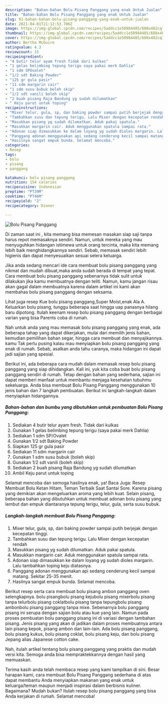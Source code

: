 ```yaml
---
description: "Bahan-bahan Bolu Pisang Panggang yang enak Untuk Jualan"
title: "Bahan-bahan Bolu Pisang Panggang yang enak Untuk Jualan"
slug: 91-bahan-bahan-bolu-pisang-panggang-yang-enak-untuk-jualan
date: 2021-04-01T21:12:53.706Z
image: https://img-global.cpcdn.com/recipes/5addcc1e50984485/680x482cq70/bolu-pisang-panggang-foto-resep-utama.jpg
thumbnail: https://img-global.cpcdn.com/recipes/5addcc1e50984485/680x482cq70/bolu-pisang-panggang-foto-resep-utama.jpg
cover: https://img-global.cpcdn.com/recipes/5addcc1e50984485/680x482cq70/bolu-pisang-panggang-foto-resep-utama.jpg
author: Bertha McGuire
ratingvalue: 4.3
reviewcount: 15
recipeingredient:
- "4 butir telur ayam fresh Tidak dari kulkas"
- "1 gelas belimbing tepung terigu saya pakai merk Dahlia"
- "1 sdm SPOvalet"
- "1/2 sdt Baking Powder"
- "125 gr gula pasir"
- "11 sdm margarin cair"
- "1 sdm susu bubuk boleh skip"
- "1/2 sdt vanili boleh skip"
- "2 buah pisang Raja Bandung yg sudah dilumatkan"
- " Keju parut untuk toping"
recipeinstructions:
- "Mixer telur, gula, sp, dan baking powder sampai putih berjejak dengan kecepatan tinggi."
- "Tambahkan susu dan tepung terigu. Lalu Mixer dengan kecepatan rendah"
- "Masukkan pisang yg sudah dilumatkan. Aduk pakai spatula."
- "Masukkan margarin cair. Aduk menggunakan spatula sampai rata."
- "Adonan siap dimasukkan ke dalam loyang yg sudah dioles margarin. Lalu tambahkan toping keju diatasnya."
- "Panggang adonan menggunakan api sedang cenderung kecil sampai matang. Sekitar 25-35 menit."
- "Hasilnya sangat empuk bunda. Selamat mencoba."
categories:
- Resep
tags:
- bolu
- pisang
- panggang

katakunci: bolu pisang panggang 
nutrition: 154 calories
recipecuisine: Indonesian
preptime: "PT39M"
cooktime: "PT46M"
recipeyield: "2"
recipecategory: Dinner

---
```



![Bolu Pisang Panggang](https://img-global.cpcdn.com/recipes/5addcc1e50984485/680x482cq70/bolu-pisang-panggang-foto-resep-utama.jpg)

Di zaman  saat ini , kita memang bisa memesan masakan siap saji tanpa harus repot memasaknya sendiri. Namun, untuk mereka yang mau menyuguhkan hidangan istimewa untuk orang tercinta, maka kita memang lebih baik menghidangkannya sendiri. Sebab, memasak sendiri lebih higienis dan dapat menyesuaikan sesuai selera keluarga.

Jika anda sedang mencari ide cara membuat bolu pisang panggang yang nikmat dan mudah dibuat,maka anda sudah berada di tempat yang tepat. Cara membuat bolu pisang panggang  sebenarnya tidak sulit untuk dilakukan jika kamu membuatnya dengan teliti. Namun, kamu jangan risau akan gagal dalam membuatnya 
karena dalam artikel ini kami akan membahas bolu pisang panggang dengan seksama.  

Lihat juga resep Kue bolu pisang panggang,Super Moist,enak Ala A. Keluarkan bolu pisang, tunggu beberapa saat hingga uap panasnya hilang baru dipotong. Itulah keenam resep bolu pisang panggang dengan berbagai varian yang bisa Parents coba di rumah.

Nah untuk anda yang mau memasak bolu pisang panggang yang enak, ada beberapa tahap yang dapat dikerjakan, mulai dari memilih jenis bahan, kemudian pemilihan bahan segar, hingga cara membuat dan menyajikannya. kamu Tak perlu pusing kalau mau menyiapkan bolu pisang panggang yang enak di rumah. Sebab, asalkan anda  tahu caranya, maka hidangan ini dapat jadi sajian yang spesial.

Berikut ini, ada beberapa cara mudah dalam memasak resep bolu pisang panggang yang siap dihidangkan. Kali ini, yuk kita coba buat bolu pisang panggang sendiri di rumah. Tetap dengan bahan yang sederhana, sajian ini dapat memberi manfaat untuk membantu menjaga kesehatan tubuhmu sekeluarga. Anda bisa membuat Bolu Pisang Panggang menggunakan 10 jenis bahan dan 7 langkah pembuatan. Berikut ini langkah-langkah dalam menyiapkan hidangannya.

<!--inarticleads1-->

##### Bahan-bahan dan bumbu yang dibutuhkan untuk pembuatan Bolu Pisang Panggang:

1. Sediakan 4 butir telur ayam fresh. Tidak dari kulkas
1. Gunakan 1 gelas belimbing tepung terigu (saya pakai merk Dahlia)
1. Sediakan 1 sdm SP/Ovalet
1. Gunakan 1/2 sdt Baking Powder
1. Siapkan 125 gr gula pasir
1. Sediakan 11 sdm margarin cair
1. Gunakan 1 sdm susu bubuk (boleh skip)
1. Gunakan 1/2 sdt vanili (boleh skip)
1. Sediakan 2 buah pisang Raja Bandung yg sudah dilumatkan
1. Ambil  Keju parut untuk toping


Selamat mencoba dan semoga hasilnya enak, ya! Baca Juga: Resep Membuat Bolu Ketan Hitam, Teman Terbaik Saat Santai Sore. Karena pisang yang demikian akan mengeluarkan aroma yang lebih kuat. Selain pisang, beberapa bahan yang dibutuhkan untuk membuat adonan bolu pisang yang lembut dan empuk diantaranya tepung terigu, telur, gula, serta susu bubuk. 

<!--inarticleads2-->

##### Langkah-langkah membuat Bolu Pisang Panggang:

1. Mixer telur, gula, sp, dan baking powder sampai putih berjejak dengan kecepatan tinggi.
1. Tambahkan susu dan tepung terigu. Lalu Mixer dengan kecepatan rendah
1. Masukkan pisang yg sudah dilumatkan. Aduk pakai spatula.
1. Masukkan margarin cair. Aduk menggunakan spatula sampai rata.
1. Adonan siap dimasukkan ke dalam loyang yg sudah dioles margarin. Lalu tambahkan toping keju diatasnya.
1. Panggang adonan menggunakan api sedang cenderung kecil sampai matang. Sekitar 25-35 menit.
1. Hasilnya sangat empuk bunda. Selamat mencoba.


Berikut resep serta cara membuat bolu pisang ambon panggang oven selengkapnya. bolu pisangbolu pisang kejubolu pisang mixerbolu pisang tanpa telurbolu pisang coklatbolu pisang tanpa tepungbolu pisang ambonbolu pisang panggang tanpa mixe. Sebenarnya bolu panggang pisang ini serupa dengan sajian bolu atau kue yang lain. Namun pada proses pembuatan bolu panggang pisang ini di variasi dengan tambahan pisang. Jenis pisang yang akan di jadikan dalam proses membuatnya antara lain pisang kepok, pisang ambon dan lain-lain. Ada bolu pisang panggang, bolu pisang kukus, bolu pisang coklat, bolu pisang keju, dan bolu pisang Jepang alias Japanese cotton cake. 

Nah, itulah artikel tentang  bolu pisang panggang  yang praktis dan mudah versi kita. Semoga anda bisa mempraktekkannya dengan hasil yang memuaskan. 

Terima kasih anda telah membaca resep yang kami tampilkan di sini. Besar harapan kami, cara membuat  Bolu Pisang Panggang sederhana di atas dapat membantu Anda menyiapkan makanan yang enak untuk keluarga/teman maupun menjadi inspirasi dalam berbisnis kuliner. Bagaimana? Mudah bukan? Itulah resep bolu pisang panggang yang bisa Anda kerjakan di rumah. Selamat mencoba!

